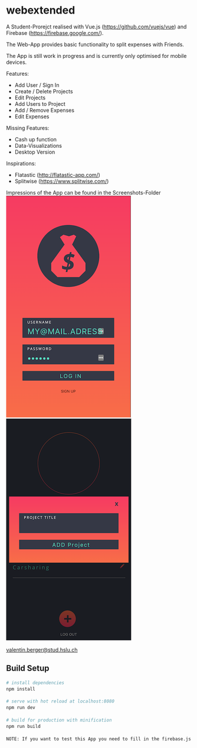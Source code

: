 # webextended

A Student-Prorejct realised with Vue.js (https://github.com/vuejs/vue) and Firebase (https://firebase.google.com/).

The Web-App provides basic functionality to split expenses with Friends.

The App is still work in progress and is currently only optimised for mobile devices.


Features:
- Add User / Sign In
- Create / Delete Projects 
- Edit Projects
- Add Users to Project
- Add / Remove Expenses
- Edit Expenses


Missing Features:
- Cash up function
- Data-Visualizations
- Desktop Version

Inspirations:
- Flatastic (http://flatastic-app.com/)
- Splitwise (https://www.splitwise.com/)

Impressions of the App can be found in the Screenshots-Folder</br>
![Login Screen](screenshots/login.png "Login Screen") ![Add Project](screenshots/addProject.png "Add Project")

valentin.berger@stud.hslu.ch

## Build Setup

``` bash
# install dependencies
npm install

# serve with hot reload at localhost:8080
npm run dev

# build for production with minification
npm run build

NOTE: If you want to test this App you need to fill in the firebase.js file with your Firebase informations
